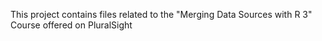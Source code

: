 This project contains files related to the "Merging Data Sources with R 3" Course offered on PluralSight